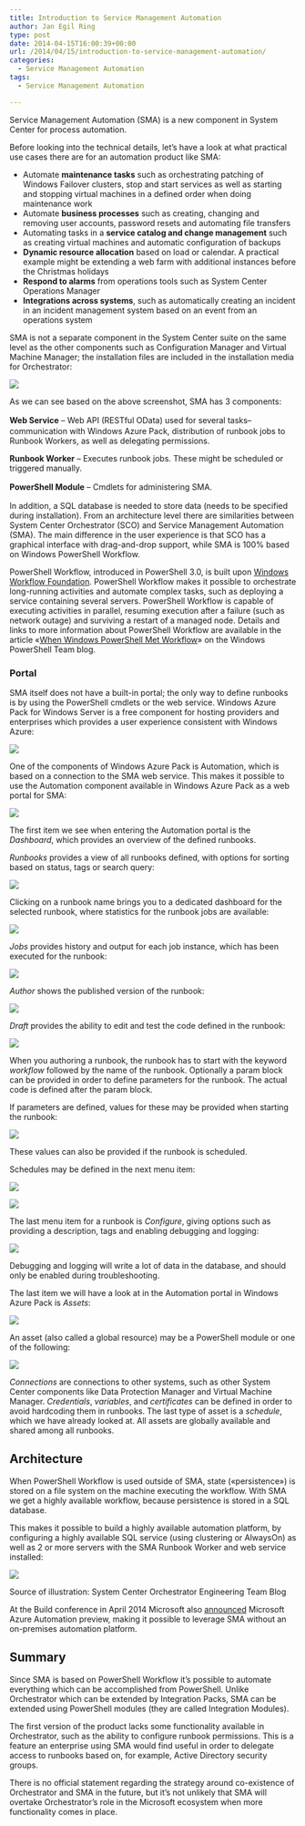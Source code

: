 ```yaml
---
title: Introduction to Service Management Automation
author: Jan Egil Ring
type: post
date: 2014-04-15T16:00:39+00:00
url: /2014/04/15/introduction-to-service-management-automation/
categories:
  - Service Management Automation
tags:
  - Service Management Automation

---
```

Service Management Automation (SMA) is a new component in System Center for process automation.

Before looking into the technical details, let&#8217;s have a look at what practical use cases there are for an automation product like SMA:

  * Automate **maintenance tasks** such as orchestrating patching of Windows Failover clusters, stop and start services as well as starting and stopping virtual machines in a defined order when doing maintenance work
  * Automate **business processes** such as creating, changing and removing user accounts, password resets and automating file transfers
  * Automating tasks in a **service catalog and change management** such as creating virtual machines and automatic configuration of backups
  * **Dynamic resource allocation** based on load or calendar. A practical example might be extending a web farm with additional instances before the Christmas holidays
  * **Respond to alarms** from operations tools such as System Center Operations Manager
  * **Integrations across systems**, such as automatically creating an incident in an incident management system based on an event from an operations system

SMA is not a separate component in the System Center suite on the same level as the other components such as Configuration Manager and Virtual Machine Manager; the installation files are included in the installation media for Orchestrator:

![](/images/sma001.png)

As we can see based on the above screenshot, SMA has 3 components:

<b style="line-height: 1.5em;">Web Service</b> – Web API (RESTful OData) used for several tasks&#8211;communication with Windows Azure Pack, distribution of runbook jobs to Runbook Workers, as well as delegating permissions.

**Runbook Worker** – Executes runbook jobs. These might be scheduled or triggered manually.

<b style="line-height: 1.5em;">PowerShell Module</b> – Cmdlets for administering SMA.

In addition, a SQL database is needed to store data (needs to be specified during installation). From an architecture level there are similarities between System Center Orchestrator (SCO) and Service Management Automation (SMA). The main difference in the user experience is that SCO has a graphical interface with drag-and-drop support, while SMA is 100% based on Windows PowerShell Workflow.

PowerShell Workflow, introduced in PowerShell 3.0, is built upon [Windows Workflow Foundation][1]. PowerShell Workflow makes it possible to orchestrate long-running activities and automate complex tasks, such as deploying a service containing several servers. PowerShell Workflow is capable of executing activities in parallel, resuming execution after a failure (such as network outage) and surviving a restart of a managed node. Details and links to more information about PowerShell Workflow are available in the article «[When Windows PowerShell Met Workflow][2]» on the Windows PowerShell Team blog.

### Portal

SMA itself does not have a built-in portal; the only way to define runbooks is by using the PowerShell cmdlets or the web service. Windows Azure Pack for Windows Server is a free component for hosting providers and enterprises which provides a user experience consistent with Windows Azure:

![](/images/sma002.png)

One of the components of Windows Azure Pack is Automation, which is based on a connection to the SMA web service. This makes it possible to use the Automation component available in Windows Azure Pack as a web portal for SMA:

![](/images/sma003.png)

The first item we see when entering the Automation portal is the _Dashboard_, which provides an overview of the defined runbooks.

_Runbooks_ provides a view of all runbooks defined, with options for sorting based on status, tags or search query:

![](/images/sma004.png)

Clicking on a runbook name brings you to a dedicated dashboard for the selected runbook, where statistics for the runbook jobs are available:

![](/images/sma005.png)

_Jobs_ provides history and output for each job instance, which has been executed for the runbook:

![](/images/sma006.png)

_Author_ shows the published version of the runbook:

![](/images/sma007.png)

_Draft_ provides the ability to edit and test the code defined in the runbook:

![](/images/sma008.png)

When you authoring a runbook, the runbook has to start with the keyword _workflow_ followed by the name of the runbook. Optionally a param block can be provided in order to define parameters for the runbook. The actual code is defined after the param block.

If parameters are defined, values for these may be provided when starting the runbook:

![](/images/sma009.png)

These values can also be provided if the runbook is scheduled.

Schedules may be defined in the next menu item:

![](/images/sma010.png)

![](/images/sma011.png)

The last menu item for a runbook is _Configure_, giving options such as providing a description, tags and enabling debugging and logging:

![](/images/sma012.png)

Debugging and logging will write a lot of data in the database, and should only be enabled during troubleshooting.

The last item we will have a look at in the Automation portal in Windows Azure Pack is _Assets_:

![](/images/sma013.png)

An asset (also called a global resource) may be a PowerShell module or one of the following:

![](/images/sma014.png)

_Connections_ are connections to other systems, such as other System Center components like Data Protection Manager and Virtual Machine Manager. _Credentials_, _variables_, and _certificates_ can be defined in order to avoid hardcoding them in runbooks. The last type of asset is a _schedule_, which we have already looked at. All assets are globally available and shared among all runbooks.

## Architecture

When PowerShell Workflow is used outside of SMA, state («persistence») is stored on a file system on the machine executing the workflow. With SMA we get a highly available workflow, because persistence is stored in a SQL database.

This makes it possible to build a highly available automation platform, by configuring a highly available SQL service (using clustering or AlwaysOn) as well as 2 or more servers with the SMA Runbook Worker and web service installed:

![](/images/sma015.png)

Source of illustration: System Center Orchestrator Engineering Team Blog

At the Build conference in April 2014 Microsoft also [announced][3] Microsoft Azure Automation preview, making it possible to leverage SMA without an on-premises automation platform.

## Summary

Since SMA is based on PowerShell Workflow it&#8217;s possible to automate everything which can be accomplished from PowerShell. Unlike Orchestrator which can be extended by Integration Packs, SMA can be extended using PowerShell modules (they are called Integration Modules).

The first version of the product lacks some functionality available in Orchestrator, such as the ability to configure runbook permissions. This is a feature an enterprise using SMA would find useful in order to delegate access to runbooks based on, for example, Active Directory security groups.

There is no official statement regarding the strategy around co-existence of Orchestrator and SMA in the future, but it&#8217;s not unlikely that SMA will overtake Orchestrator&#8217;s role in the Microsoft ecosystem when more functionality comes in place.

[1]: http://en.wikipedia.org/wiki/Windows_Workflow_Foundation
[2]: http://blogs.msdn.com/b/powershell/archive/2012/03/17/when-windows-powershell-met-workflow.aspx
[3]: http://blogs.technet.com/b/server-cloud/archive/2014/04/03/announcing-microsoft-azure-automation-preview.aspx
[4]: http://technet.microsoft.com/en-us/library/dn469258.aspx
[5]: http://azure.microsoft.com/en-us/documentation/services/automation/?WT.mc_id=Blog_SC_Automation_Azure